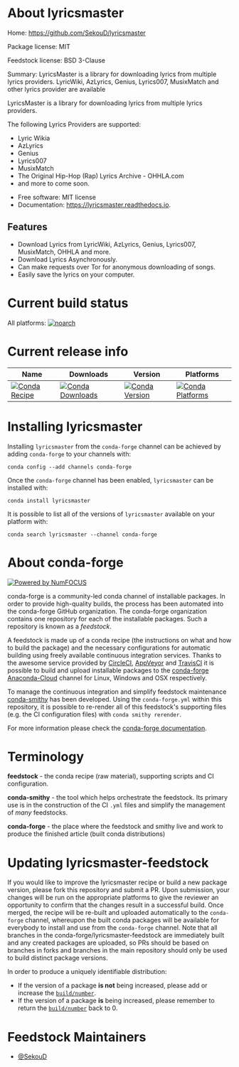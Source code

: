 <!--
# -*- mode: jinja -*-
-->

About lyricsmaster
==================

Home: https://github.com/SekouD/lyricsmaster

Package license: MIT

Feedstock license: BSD 3-Clause

Summary: LyricsMaster is a library for downloading lyrics from multiple lyrics providers. LyricWiki, AzLyrics, Genius, Lyrics007, MusixMatch and other lyrics provider are available

LyricsMaster is a library for downloading lyrics from multiple lyrics providers.

The following Lyrics Providers are supported:

- Lyric Wikia
- AzLyrics
- Genius
- Lyrics007
- MusixMatch
- The Original Hip-Hop (Rap) Lyrics Archive - OHHLA.com
- and more to come soon.


* Free software: MIT license
* Documentation: https://lyricsmaster.readthedocs.io.


Features
--------

- Download Lyrics from LyricWiki, AzLyrics, Genius, Lyrics007, MusixMatch, OHHLA and more.
- Download Lyrics Asynchronously.
- Can make requests over Tor for anonymous downloading of songs.
- Easily save the lyrics on your computer.



Current build status
====================

All platforms:
[![noarch](https://img.shields.io/circleci/project/github/conda-forge/lyricsmaster-feedstock/master.svg?label=noarch)](https://circleci.com/gh/conda-forge/lyricsmaster-feedstock)

Current release info
====================

| Name | Downloads | Version | Platforms |
| --- | --- | --- | --- |
| [![Conda Recipe](https://img.shields.io/badge/recipe-lyricsmaster-green.svg)](https://anaconda.org/conda-forge/lyricsmaster) | [![Conda Downloads](https://img.shields.io/conda/dn/conda-forge/lyricsmaster.svg)](https://anaconda.org/conda-forge/lyricsmaster) | [![Conda Version](https://img.shields.io/conda/vn/conda-forge/lyricsmaster.svg)](https://anaconda.org/conda-forge/lyricsmaster) | [![Conda Platforms](https://img.shields.io/conda/pn/conda-forge/lyricsmaster.svg)](https://anaconda.org/conda-forge/lyricsmaster) |

Installing lyricsmaster
=======================

Installing `lyricsmaster` from the `conda-forge` channel can be achieved by adding `conda-forge` to your channels with:

```
conda config --add channels conda-forge
```

Once the `conda-forge` channel has been enabled, `lyricsmaster` can be installed with:

```
conda install lyricsmaster
```

It is possible to list all of the versions of `lyricsmaster` available on your platform with:

```
conda search lyricsmaster --channel conda-forge
```


About conda-forge
=================

[![Powered by NumFOCUS](https://img.shields.io/badge/powered%20by-NumFOCUS-orange.svg?style=flat&colorA=E1523D&colorB=007D8A)](http://numfocus.org)

conda-forge is a community-led conda channel of installable packages.
In order to provide high-quality builds, the process has been automated into the
conda-forge GitHub organization. The conda-forge organization contains one repository
for each of the installable packages. Such a repository is known as a *feedstock*.

A feedstock is made up of a conda recipe (the instructions on what and how to build
the package) and the necessary configurations for automatic building using freely
available continuous integration services. Thanks to the awesome service provided by
[CircleCI](https://circleci.com/), [AppVeyor](https://www.appveyor.com/)
and [TravisCI](https://travis-ci.org/) it is possible to build and upload installable
packages to the [conda-forge](https://anaconda.org/conda-forge)
[Anaconda-Cloud](https://anaconda.org/) channel for Linux, Windows and OSX respectively.

To manage the continuous integration and simplify feedstock maintenance
[conda-smithy](https://github.com/conda-forge/conda-smithy) has been developed.
Using the ``conda-forge.yml`` within this repository, it is possible to re-render all of
this feedstock's supporting files (e.g. the CI configuration files) with ``conda smithy rerender``.

For more information please check the [conda-forge documentation](https://conda-forge.org/docs/).

Terminology
===========

**feedstock** - the conda recipe (raw material), supporting scripts and CI configuration.

**conda-smithy** - the tool which helps orchestrate the feedstock.
                   Its primary use is in the construction of the CI ``.yml`` files
                   and simplify the management of *many* feedstocks.

**conda-forge** - the place where the feedstock and smithy live and work to
                  produce the finished article (built conda distributions)


Updating lyricsmaster-feedstock
===============================

If you would like to improve the lyricsmaster recipe or build a new
package version, please fork this repository and submit a PR. Upon submission,
your changes will be run on the appropriate platforms to give the reviewer an
opportunity to confirm that the changes result in a successful build. Once
merged, the recipe will be re-built and uploaded automatically to the
`conda-forge` channel, whereupon the built conda packages will be available for
everybody to install and use from the `conda-forge` channel.
Note that all branches in the conda-forge/lyricsmaster-feedstock are
immediately built and any created packages are uploaded, so PRs should be based
on branches in forks and branches in the main repository should only be used to
build distinct package versions.

In order to produce a uniquely identifiable distribution:
 * If the version of a package **is not** being increased, please add or increase
   the [``build/number``](https://conda.io/docs/user-guide/tasks/build-packages/define-metadata.html#build-number-and-string).
 * If the version of a package **is** being increased, please remember to return
   the [``build/number``](https://conda.io/docs/user-guide/tasks/build-packages/define-metadata.html#build-number-and-string)
   back to 0.

Feedstock Maintainers
=====================

* [@SekouD](https://github.com/SekouD/)

